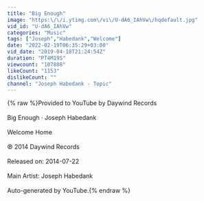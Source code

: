 ```yaml
---
title: "Big Enough"
image: "https:\/\/i.ytimg.com\/vi\/U-dA6_IAhVw\/hqdefault.jpg"
vid_id: "U-dA6_IAhVw"
categories: "Music"
tags: ["Joseph","Habedank","Welcome"]
date: "2022-02-19T06:35:29+03:00"
vid_date: "2019-04-18T21:24:54Z"
duration: "PT4M19S"
viewcount: "107888"
likeCount: "1153"
dislikeCount: ""
channel: "Joseph Habedank - Topic"
---
```

{% raw %}Provided to YouTube by Daywind Records<br /><br />Big Enough · Joseph Habedank<br /><br />Welcome Home<br /><br />℗ 2014 Daywind Records<br /><br />Released on: 2014-07-22<br /><br />Main  Artist: Joseph Habedank<br /><br />Auto-generated by YouTube.{% endraw %}
